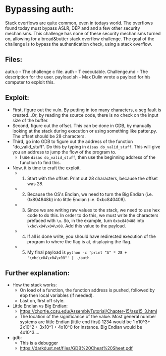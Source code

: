 # Bypassing auth:
Stack overflows are quite common, even in todays world. The overflows found today must bypass ASLR, DEP and and a few other security mechanisms. This challenge has none of these security mechanisms turned on, allowing for a bread&butter stack overflow challenge. The goal of the challenge is to bypass the authentication check, using a stack overflow.

## Files:
auth.c - The challenge c file.
auth - T executable.
Challenge.md - The description for the user.
payload.sh - Max Dulin wrote a payload for his computer to exploit this.

## Exploit:
- First, figure out the vuln. By putting in too many characters, a seg fault is created...Or, by reading the source code, there is no check on the input size of the buffer.
- Second, figure out the offset. This can be done in GDB, by manually looking at the stack during execution or using something like patter.py. The offset should be 28 characters.
- Third, go into GDB to figure out the address of the function "do_valid_stuff". Do this by typing in `disas do_valid_stuff`. This will give you an address to jump the flow of the program to.
    - I use `disas do_valid_stuff`, then use the beginning address of the function to find this.
- Now, it is time to craft the exploit.
    - 1. Start with the offset. Print out 28 characters, because the offset was 28.
    - 2. Because the OS's Endian, we need to turn the Big Endian (i.e. 0x804848b) into little Endian (i.e. 0xbc840408).
    - 3. Since we are writing raw values to the stack, we need to use hex code to do this. In order to do this, we must write the characters prefaced with `\x`. So, in the example, turn `0xbc840408` into `\xbc\x84\x04\x08`. Add this value to the payload.
    - 4. If all is done write, you should have redirected execution of the program to where the flag is at, displaying the flag.
    - 5. My final payload is `python -c 'print "A" * 28 + "\xbc\x84\x04\x08"' | ./auth`.

## Further explanation:
- How the stack works:
    - On load of a function, the function address is pushed, followed by ebp then local variables (if needed).
    - Last on, first off style.
- Little Endian vs Big Endian:
    - https://chortle.ccsu.edu/AssemblyTutorial/Chapter-15/ass15_3.html
    - The location of the significance of the value. Most general number systems are little Endian (little end first) 1234 would be 1 x10^3+ 2x10^2 + 3x10^1 + 4x10^0 for instance. Big Endian would be 4x10^3....
- gdb:
    - This is a debugger
    - https://darkdust.net/files/GDB%20Cheat%20Sheet.pdf
